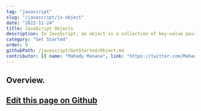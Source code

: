 ```yaml
---
tag: "javascript"
slug: "/javascript/js-object"
date: "2022-11-24"
title: JavaScript Objects
description: In JavaScript, an object is a collection of key-value pairs, where each key is a string (or symbol) and each value can be any type of data.."
category: "Get Started"
order: 9
githubPath: /javascript/GetStarted/Object.md
contributor: [{ name: "Mahady Manana", link: "https://twitter.com/MahadyManana" }]
---
```



## Overview.

## <a href="https://github.com/mahady-manana/betatuto-docs/tree/main/docs/javascript/GetStarted/Object.md" target="_blank">Edit this page on Github</a>

